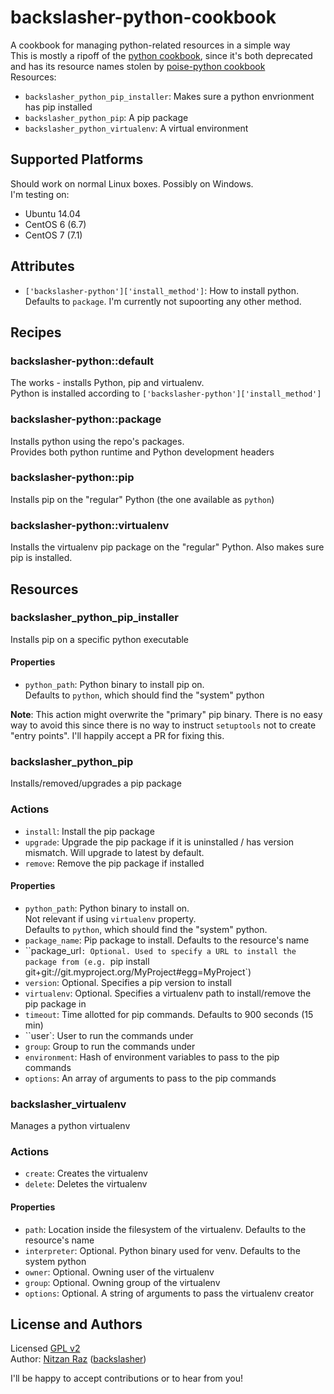 # backslasher-python-cookbook

A cookbook for managing python-related resources in a simple way  
This is mostly a ripoff of the [python cookbook](https://github.com/poise/python), since it's both deprecated and has its resource names stolen by [poise-python cookbook](https://github.com/poise/poise-python)  
Resources:

* `backslasher_python_pip_installer`: Makes sure a python envrionment has pip installed
* `backslasher_python_pip`: A pip package
* `backslasher_python_virtualenv`: A virtual environment

## Supported Platforms

Should work on normal Linux boxes. Possibly on Windows.  
I'm testing on:

* Ubuntu 14.04
* CentOS 6 (6.7)
* CentOS 7 (7.1)

## Attributes

* `['backslasher-python']['install_method']`: How to install python. Defaults to `package`. I'm currently not supoorting any other method.

## Recipes

### backslasher-python::default
The works - installs Python, pip and virtualenv.  
Python is installed according to `['backslasher-python']['install_method']`  

### backslasher-python::package
Installs python using the repo's packages.  
Provides both python runtime and Python development headers

### backslasher-python::pip
Installs pip on the "regular" Python (the one available as `python`)

### backslasher-python::virtualenv
Installs the virtualenv pip package on the "regular" Python. Also makes sure pip is installed.

## Resources

### backslasher\_python\_pip\_installer
Installs pip on a specific python executable

#### Properties
* `python_path`: Python binary to install pip on.  
    Defaults to `python`, which should find the "system" python

**Note**: This action might overwrite the "primary" pip binary. There is no easy way to avoid this since there is no way to instruct `setuptools` not to create "entry points". I'll happily accept a PR for fixing this.

### backslasher\_python\_pip
Installs/removed/upgrades a pip package

### Actions
* `install`: Install the pip package
* `upgrade`: Upgrade the pip package if it is uninstalled / has version mismatch. Will upgrade to latest by default.
* `remove`: Remove the pip package if installed

#### Properties
* `python_path`: Python binary to install on.  
    Not relevant if using `virtualenv` property.  
    Defaults to `python`, which should find the "system" python.
* `package_name`: Pip package to install. Defaults to the resource's name
* ``package_url`: Optional. Used to specify a URL to install the package from (e.g. `pip install git+git://git.myproject.org/MyProject#egg=MyProject`)
* `version`: Optional. Specifies a pip version to install
* `virtualenv`: Optional. Specifies a virtualenv path to install/remove the pip package in
* `timeout`: Time allotted for pip commands. Defaults to 900 seconds (15 min)
* ``user`: User to run the commands under
* `group`: Group to run the commands under
* `environment`: Hash of environment variables to pass to the pip commands
* `options`: An array of arguments to pass to the pip commands

### backslasher\_virtualenv
Manages a python virtualenv

### Actions
* `create`: Creates the virtualenv
* `delete`: Deletes the virtualenv

#### Properties
* `path`: Location inside the filesystem of the virtualenv. Defaults to the resource's name
* `interpreter`: Optional. Python binary used for venv. Defaults to the system python
* `owner`: Optional. Owning user of the virtualenv
* `group`: Optional. Owning group of the virtualenv
* `options`: Optional. A string of arguments to pass the virtualenv creator

## License and Authors
Licensed [GPL v2](http://choosealicense.com/licenses/gpl-2.0/)  
Author: [Nitzan Raz](https://github.com/BackSlasher) ([backslasher](http://backslasher.net))

I'll be happy to accept contributions or to hear from you!
